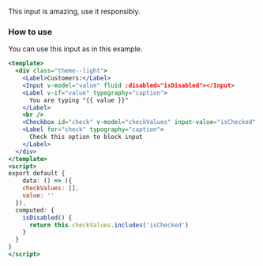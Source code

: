 This input is amazing, use it responsibly.

### How to use

You can use this input as in this example.

```jsx
<template>
  <div class="theme--light">
    <Label>Customers:</Label>
    <Input v-model="value" fluid :disabled="isDisabled"></Input>
    <Label v-if="value" typography="caption">
      You are typing "{{ value }}"
    </Label>
    <br />
    <Checkbox id="check" v-model="checkValues" input-value="isChecked" />
    <Label for="check" typography="caption">
      Check this option to block input
    </Label>
  </div>
</template>
<script>
export default {
	data: () => ({
    checkValues: [],
    value: ''
  }),
  computed: {
    isDisabled() {
      return this.checkValues.includes('isChecked')
    }
  }
}
</script>
```
